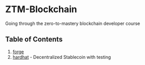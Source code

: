 # ZTM-Blockchain

Going through the zero-to-mastery blockchain developer course

## Table of Contents

1. [forge](./forge/)
2. [hardhat](./hardhat) - Decentralized Stablecoin with testing